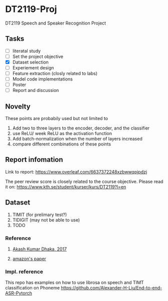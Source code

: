 # DT2119-Proj
DT2119 Speech and Speaker Recognition Project

## Tasks
- [ ] literatal study
- [ ] Set the project objective
- [x] Dataset selection 
- [ ] Experiement design
- [ ] Feature extraction (closly related to labs)
- [ ] Model code implementations
- [ ] Poster
- [ ] Report and discussion

## Novelty
These points are probabily used but not limited to
1. Add two to three layers to the encoder, decoder, and the classifier
2. use ReLU/ week ReLU as the activation function
3. Add batch-normalization when the number of layers increased
4. compare different combinations of these points

## Report infomation
Link to report:
https://www.overleaf.com/6637372248xzbwwqpjpdzj

The peer review score is closely related to the course objective.
Please read it on:
https://www.kth.se/student/kurser/kurs/DT2119?l=en

## Dataset
1. TIMIT  (for prelimary test?)
2. TIDIGIT (may not be able to use)
3. TODO

### Reference
1. [Akash Kumar Dhaka, 2017](http://www.speech.kth.se/glu2017/papers/GLU2017_paper_5.pdf)

2. [amazon's paper](https://arxiv.org/pdf/1904.01624.pdf)

### Impl. reference
This repo has examples on how to use librosa on speech and TIMT classification on Phoneme
https://github.com/Alexander-H-Liu/End-to-end-ASR-Pytorch
